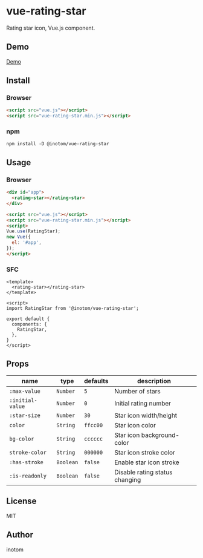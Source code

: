 # vue-rating-star

Rating star icon, Vue.js component.


## Demo

[Demo](http://sandbox.serendip.ws/vue-rating-star.html)


## Install

### Browser

```html
<script src="vue.js"></script>
<script src="vue-rating-star.min.js"></script>
```


### npm

```
npm install -D @inotom/vue-rating-star
```


## Usage

### Browser

```html
<div id="app">
  <rating-star></rating-star>
</div>

<script src="vue.js"></script>
<script src="vue-rating-star.min.js"></script>
<script>
Vue.use(RatingStar);
new Vue({
  el: '#app',
});
</script>
```


### SFC

```vue
<template>
  <rating-star></rating-star>
</template>

<script>
import RatingStar from '@inotom/vue-rating-star';

export default {
  components: {
    RatingStar,
  },
}
</script>
```


## Props

| name             | type      | defaults | description                    |
|------------------|-----------|----------|--------------------------------|
| `:max-value`     | `Number`  | `5`      | Number of stars                |
| `:initial-value` | `Number`  | `0`      | Initial rating number          |
| `:star-size`     | `Number`  | `30`     | Star icon width/height         |
| `color`          | `String`  | `ffcc00` | Star icon color                |
| `bg-color`       | `String`  | `cccccc` | Star icon background-color     |
| `stroke-color`   | `String`  | `000000` | Star icon stroke color         |
| `:has-stroke`    | `Boolean` | `false`  | Enable star icon stroke        |
| `:is-readonly`   | `Boolean` | `false`  | Disable rating status changing |


## License

MIT

## Author

inotom
